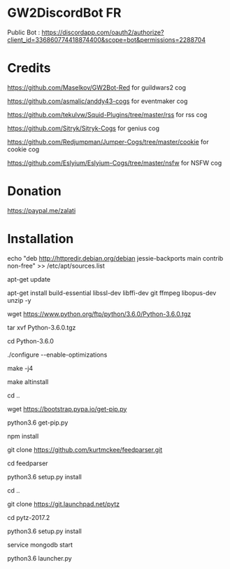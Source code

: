 # GW2DiscordBot FR

Public Bot : https://discordapp.com/oauth2/authorize?client_id=336860774418874400&scope=bot&permissions=2288704

# Credits
https://github.com/Maselkov/GW2Bot-Red for guildwars2 cog

https://github.com/asmalic/anddy43-cogs for eventmaker cog

https://github.com/tekulvw/Squid-Plugins/tree/master/rss for rss cog

https://github.com/Sitryk/Sitryk-Cogs for genius cog

https://github.com/Redjumpman/Jumper-Cogs/tree/master/cookie for cookie cog

https://github.com/Eslyium/Eslyium-Cogs/tree/master/nsfw for NSFW cog

# Donation

https://paypal.me/zalati

# Installation
echo "deb http://httpredir.debian.org/debian jessie-backports main contrib non-free" >> /etc/apt/sources.list

apt-get update

apt-get install build-essential libssl-dev libffi-dev git ffmpeg libopus-dev unzip -y

wget https://www.python.org/ftp/python/3.6.0/Python-3.6.0.tgz

tar xvf Python-3.6.0.tgz

cd Python-3.6.0

./configure --enable-optimizations

make -j4

make altinstall

cd ..

wget https://bootstrap.pypa.io/get-pip.py

python3.6 get-pip.py

npm install

git clone https://github.com/kurtmckee/feedparser.git

cd feedparser

python3.6 setup.py install

cd ..

git clone https://git.launchpad.net/pytz

cd pytz-2017.2

python3.6 setup.py install

service mongodb start

python3.6 launcher.py



